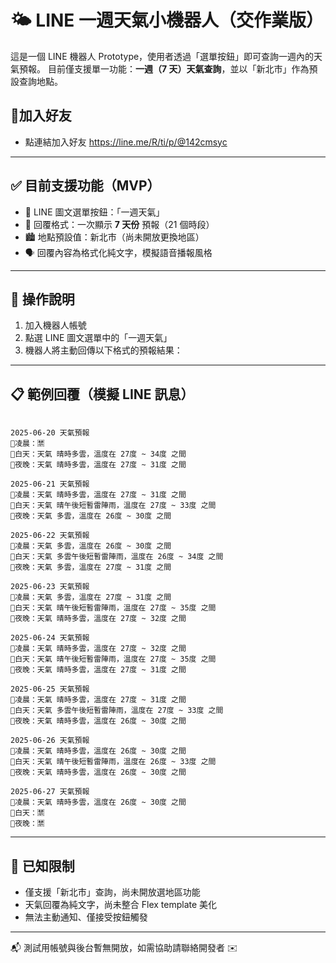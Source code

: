 # 🌤️ LINE 一週天氣小機器人（交作業版）

這是一個 LINE 機器人 Prototype，使用者透過「選單按鈕」即可查詢一週內的天氣預報。
目前僅支援單一功能：**一週（7 天）天氣查詢**，並以「新北市」作為預設查詢地點。

## 🤖加入好友

- 點連結加入好友
  https://line.me/R/ti/p/@142cmsyc

---

## ✅ 目前支援功能（MVP）

- 🔘 LINE 圖文選單按鈕：「一週天氣」
- 📅 回覆格式：一次顯示 **7 天份** 預報（21 個時段）
- 🏙️ 地點預設值：新北市（尚未開放更換地區）
- 🗣️ 回覆內容為格式化純文字，模擬語音播報風格

---

## 🧪 操作說明

1. 加入機器人帳號
2. 點選 LINE 圖文選單中的「一週天氣」
3. 機器人將主動回傳以下格式的預報結果：

---

## 📋 範例回覆（模擬 LINE 訊息）

```

2025-06-20 天氣預報
📍凌晨：🈲
📍白天：天氣 晴時多雲，溫度在 27度 ~ 34度 之間
📍夜晚：天氣 晴時多雲，溫度在 27度 ~ 31度 之間

2025-06-21 天氣預報
📍凌晨：天氣 晴時多雲，溫度在 27度 ~ 31度 之間
📍白天：天氣 晴午後短暫雷陣雨，溫度在 27度 ~ 33度 之間
📍夜晚：天氣 多雲，溫度在 26度 ~ 30度 之間

2025-06-22 天氣預報
📍凌晨：天氣 多雲，溫度在 26度 ~ 30度 之間
📍白天：天氣 多雲午後短暫雷陣雨，溫度在 26度 ~ 34度 之間
📍夜晚：天氣 多雲，溫度在 27度 ~ 31度 之間

2025-06-23 天氣預報
📍凌晨：天氣 多雲，溫度在 27度 ~ 31度 之間
📍白天：天氣 晴午後短暫雷陣雨，溫度在 27度 ~ 35度 之間
📍夜晚：天氣 晴時多雲，溫度在 27度 ~ 32度 之間

2025-06-24 天氣預報
📍凌晨：天氣 晴時多雲，溫度在 27度 ~ 32度 之間
📍白天：天氣 晴午後短暫雷陣雨，溫度在 27度 ~ 35度 之間
📍夜晚：天氣 晴時多雲，溫度在 27度 ~ 31度 之間

2025-06-25 天氣預報
📍凌晨：天氣 晴時多雲，溫度在 27度 ~ 31度 之間
📍白天：天氣 多雲午後短暫雷陣雨，溫度在 27度 ~ 33度 之間
📍夜晚：天氣 晴時多雲，溫度在 26度 ~ 30度 之間

2025-06-26 天氣預報
📍凌晨：天氣 晴時多雲，溫度在 26度 ~ 30度 之間
📍白天：天氣 晴午後短暫雷陣雨，溫度在 26度 ~ 33度 之間
📍夜晚：天氣 晴時多雲，溫度在 26度 ~ 30度 之間

2025-06-27 天氣預報
📍凌晨：天氣 晴時多雲，溫度在 26度 ~ 30度 之間
📍白天：🈲
📍夜晚：🈲

```

---

## 🚧 已知限制

- 僅支援「新北市」查詢，尚未開放選地區功能
- 天氣回覆為純文字，尚未整合 Flex template 美化
- 無法主動通知、僅接受按鈕觸發

---

📬 測試用帳號與後台暫無開放，如需協助請聯絡開發者 ✉️
